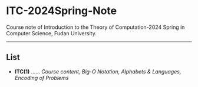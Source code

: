 # ITC-2024Spring-Note
Course note of Introduction to the Theory of Computation-2024 Spring in Computer Science, Fudan University.
***
## List
- **ITC(1)**  ......  *Course content, Big-O Notation, Alphabets & Languages, Encoding of Problems*
